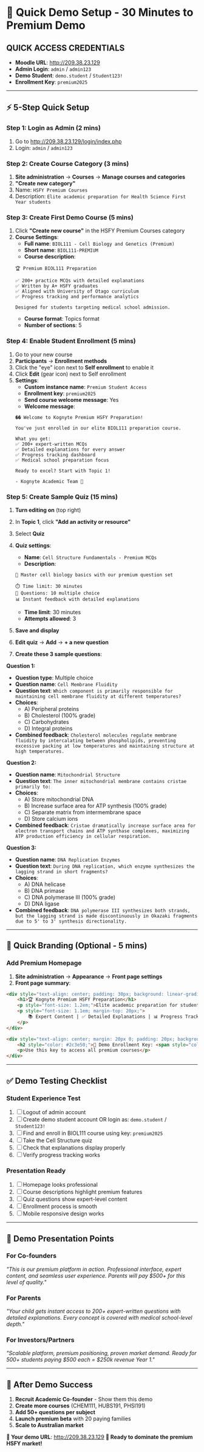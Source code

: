 # 🚀 Quick Demo Setup - 30 Minutes to Premium Demo

## **QUICK ACCESS CREDENTIALS**
- **Moodle URL**: http://209.38.23.129
- **Admin Login**: `admin` / `admin123`
- **Demo Student**: `demo.student` / `Student123!`
- **Enrollment Key**: `premium2025`

---

## **⚡ 5-Step Quick Setup**

### **Step 1: Login as Admin (2 mins)**
1. Go to http://209.38.23.129/login/index.php
2. Login: `admin` / `admin123`

### **Step 2: Create Course Category (3 mins)**
1. **Site administration** → **Courses** → **Manage courses and categories**
2. **"Create new category"**
3. Name: `HSFY Premium Courses`
4. Description: `Elite academic preparation for Health Science First Year students`

### **Step 3: Create First Demo Course (5 mins)**
1. Click **"Create new course"** in the HSFY Premium Courses category
2. **Course Settings**:
   - **Full name**: `BIOL111 - Cell Biology and Genetics (Premium)`
   - **Short name**: `BIOL111-PREMIUM`
   - **Course description**: 
   ```
   🏆 Premium BIOL111 Preparation
   
   ✅ 200+ practice MCQs with detailed explanations
   ✅ Written by A+ HSFY graduates  
   ✅ Aligned with University of Otago curriculum
   ✅ Progress tracking and performance analytics
   
   Designed for students targeting medical school admission.
   ```
   - **Course format**: Topics format
   - **Number of sections**: 5

### **Step 4: Enable Student Enrollment (5 mins)**
1. Go to your new course
2. **Participants** → **Enrollment methods**
3. Click the "eye" icon next to **Self enrollment** to enable it
4. Click **Edit** (gear icon) next to Self enrollment
5. **Settings**:
   - **Custom instance name**: `Premium Student Access`
   - **Enrollment key**: `premium2025`
   - **Send course welcome message**: Yes
   - **Welcome message**:
   ```
   �� Welcome to Kognyte Premium HSFY Preparation!
   
   You've just enrolled in our elite BIOL111 preparation course.
   
   What you get:
   ✅ 200+ expert-written MCQs
   ✅ Detailed explanations for every answer
   ✅ Progress tracking dashboard
   ✅ Medical school preparation focus
   
   Ready to excel? Start with Topic 1!
   
   - Kognyte Academic Team 🚀
   ```

### **Step 5: Create Sample Quiz (15 mins)**
1. **Turn editing on** (top right)
2. In **Topic 1**, click **"Add an activity or resource"**
3. Select **Quiz**
4. **Quiz settings**:
   - **Name**: `Cell Structure Fundamentals - Premium MCQs`
   - **Description**: 
   ```
   🧬 Master cell biology basics with our premium question set
   
   ⏱️ Time limit: 30 minutes
   🎯 Questions: 10 multiple choice
   📊 Instant feedback with detailed explanations
   ```
   - **Time limit**: 30 minutes
   - **Attempts allowed**: 3

5. **Save and display**
6. **Edit quiz** → **Add** → **+ a new question**
7. **Create these 3 sample questions**:

**Question 1:**
- **Question type**: Multiple choice
- **Question name**: `Cell Membrane Fluidity`
- **Question text**: `Which component is primarily responsible for maintaining cell membrane fluidity at different temperatures?`
- **Choices**:
  - A) Peripheral proteins
  - B) Cholesterol (100% grade)
  - C) Carbohydrates  
  - D) Integral proteins
- **Combined feedback**: `Cholesterol molecules regulate membrane fluidity by intercalating between phospholipids, preventing excessive packing at low temperatures and maintaining structure at high temperatures.`

**Question 2:**
- **Question name**: `Mitochondrial Structure`
- **Question text**: `The inner mitochondrial membrane contains cristae primarily to:`
- **Choices**:
  - A) Store mitochondrial DNA
  - B) Increase surface area for ATP synthesis (100% grade)
  - C) Separate matrix from intermembrane space
  - D) Store calcium ions
- **Combined feedback**: `Cristae dramatically increase surface area for electron transport chains and ATP synthase complexes, maximizing ATP production efficiency in cellular respiration.`

**Question 3:**
- **Question name**: `DNA Replication Enzymes`
- **Question text**: `During DNA replication, which enzyme synthesizes the lagging strand in short fragments?`
- **Choices**:
  - A) DNA helicase
  - B) DNA primase  
  - C) DNA polymerase III (100% grade)
  - D) DNA ligase
- **Combined feedback**: `DNA polymerase III synthesizes both strands, but the lagging strand is made discontinuously in Okazaki fragments due to 5' to 3' synthesis directionality.`

---

## **🎨 Quick Branding (Optional - 5 mins)**

### **Add Premium Homepage**
1. **Site administration** → **Appearance** → **Front page settings**
2. **Front page summary**:
```html
<div style="text-align: center; padding: 30px; background: linear-gradient(135deg, #667eea 0%, #764ba2 100%); color: white; border-radius: 10px; margin: 20px 0;">
    <h1>🏆 Kognyte Premium HSFY Preparation</h1>
    <p style="font-size: 1.2em;">Elite academic preparation for students targeting A+ grades</p>
    <p style="font-size: 1.1em; margin-top: 20px;">
        📚 Expert Content | ✅ Detailed Explanations | 📊 Progress Tracking
    </p>
</div>

<div style="text-align: center; margin: 20px 0; padding: 20px; background: #f8f9fa; border-radius: 8px;">
    <h2 style="color: #2c3e50;">🎯 Demo Enrollment Key: <span style="color: #e74c3c;">premium2025</span></h2>
    <p>Use this key to access all premium courses</p>
</div>
```

---

## **✅ Demo Testing Checklist**

### **Student Experience Test**
1. ☐ Logout of admin account
2. ☐ Create demo student account OR login as: `demo.student` / `Student123!`
3. ☐ Find and enroll in BIOL111 course using key: `premium2025`
4. ☐ Take the Cell Structure quiz
5. ☐ Check that explanations display properly
6. ☐ Verify progress tracking works

### **Presentation Ready**
1. ☐ Homepage looks professional
2. ☐ Course descriptions highlight premium features
3. ☐ Quiz questions show expert-level content
4. ☐ Enrollment process is smooth
5. ☐ Mobile responsive design works

---

## **🎯 Demo Presentation Points**

### **For Co-founders**
*"This is our premium platform in action. Professional interface, expert content, and seamless user experience. Parents will pay $500+ for this level of quality."*

### **For Parents**
*"Your child gets instant access to 200+ expert-written questions with detailed explanations. Every concept is covered with medical school-level depth."*

### **For Investors/Partners**
*"Scalable platform, premium positioning, proven market demand. Ready for 500+ students paying $500 each = $250k revenue Year 1."*

---

## **🚀 After Demo Success**

1. **Recruit Academic Co-founder** - Show them this demo
2. **Create more courses** (CHEM111, HUBS191, PHSI191)
3. **Add 50+ questions per subject** 
4. **Launch premium beta** with 20 paying families
5. **Scale to Australian market**

**🎯 Your demo URL**: http://209.38.23.129
**💎 Ready to dominate the premium HSFY market!**
